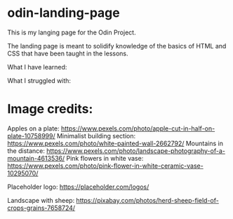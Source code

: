 # odin-landing-page

This is my langing page for the Odin Project. 

The landing page is meant to solidify knowledge of the basics of HTML and CSS that have been taught in the lessons. 

What I have learned: 

What I struggled with: 

# Image credits: 
Apples on a plate: https://www.pexels.com/photo/apple-cut-in-half-on-plate-10758999/
Minimalist building section: https://www.pexels.com/photo/white-painted-wall-2662792/
Mountains in the distance: https://www.pexels.com/photo/landscape-photography-of-a-mountain-4613536/
Pink flowers in white vase: https://www.pexels.com/photo/pink-flower-in-white-ceramic-vase-10295070/

Placeholder logo: https://placeholder.com/logos/

Landscape with sheep: https://pixabay.com/photos/herd-sheep-field-of-crops-grains-7658724/

